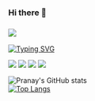 ### Hi there 👋
### ![](https://komarev.com/ghpvc/?username=pranaytelukuntla&style=plastic&label=PROFILE+VIEWS)
<p align="centre">
<p align="centre">
<a href="https://github.com/pranaytelukuntla">
<img src="https://readme-typing-svg.demolab.com?font=Georgia&size=18&duration=2000&pause=100&multiline=true&width=500&height=80&lines= I am Pranay+Telukuntla;MS Computer Science Student+%7C+Aspiring+Software+Engineer;AI+%7C+Machine+Learning+%7C+Software Engineering" alt="Typing SVG" />
</a>
<br/>
<p align="centre">
<p align="centre">
<a href="https://www.linkedin.com/in/pranay06/"><img src="https://img.shields.io/badge/-Pranay T-0077B5?style=flat&logo=Linkedin&logoColor=white"/></a>
<a href="mailto:pranay887@gamil.com"><img src="https://img.shields.io/badge/-pranay887@gmail.com-D14836?style=flat&logo=Gmail&logoColor=white"/></a>
<a href="https://www.instagram.com/pranay.__/"><img src="https://img.shields.io/badge/-@pranay.__-E4405F?style=flat&logo=Instagram&logoColor=white"/></a>
<a href="https://www.facebook.com/telukuntla.pranay/"><img src="https://img.shields.io/badge/-@Pranay Telukuntla-1877F2?style=flat&logo=Facebook&logoColor=white"/></a>
</p>

![Pranay's GitHub stats](https://github-readme-stats.vercel.app/api?username=pranaytelukuntla&theme=yeblu&show_icons=true)
<br>
[![Top Langs](https://github-readme-stats.vercel.app/api/top-langs/?username=pranaytelukuntla&layout=compact&theme=midnight-purple)](https://github.com/pranaytelukuntla)

<br>

